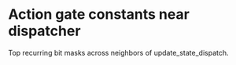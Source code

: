 # Action gate constants near dispatcher

Top recurring bit masks across neighbors of update_state_dispatch.

